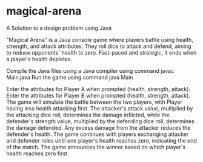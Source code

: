 # magical-arena
A Solution to a design problem using Java

"Magical Arena" is a Java console game where players battle using health, strength, and attack attributes. They roll dice to attack and defend, aiming to reduce opponents' health to zero. Fast-paced and strategic, it ends when a player's health depletes.


Compile the Java files using a Java compiler using command
javac Main.java
Run the game using command
java Main

Enter the attributes for Player A when prompted (health, strength, attack).
Enter the attributes for Player B when prompted (health, strength, attack).
The game will simulate the battle between the two players, with Player having less health attacking first.
The attacker's attack value, multiplied by the attacking dice roll, determines the damage inflicted, while the defender's strength value, multiplied by the defending dice roll, determines the damage defended.
Any excess damage from the attacker reduces the defender's health.
The game continues with players exchanging attacker and defender roles until one player's health reaches zero, indicating the end of the match.
The game announces the winner based on which player's health reaches zero first.
